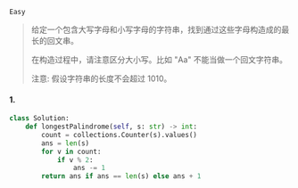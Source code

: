 `Easy`

> 给定一个包含大写字母和小写字母的字符串，找到通过这些字母构造成的最长的回文串。
>
> 在构造过程中，请注意区分大小写。比如 "Aa" 不能当做一个回文字符串。
>
> 注意:
> 假设字符串的长度不会超过 1010。

#### 1. 

```python
class Solution:
    def longestPalindrome(self, s: str) -> int:
        count = collections.Counter(s).values()
        ans = len(s)
        for v in count:
            if v % 2:
                ans -= 1
        return ans if ans == len(s) else ans + 1
```





